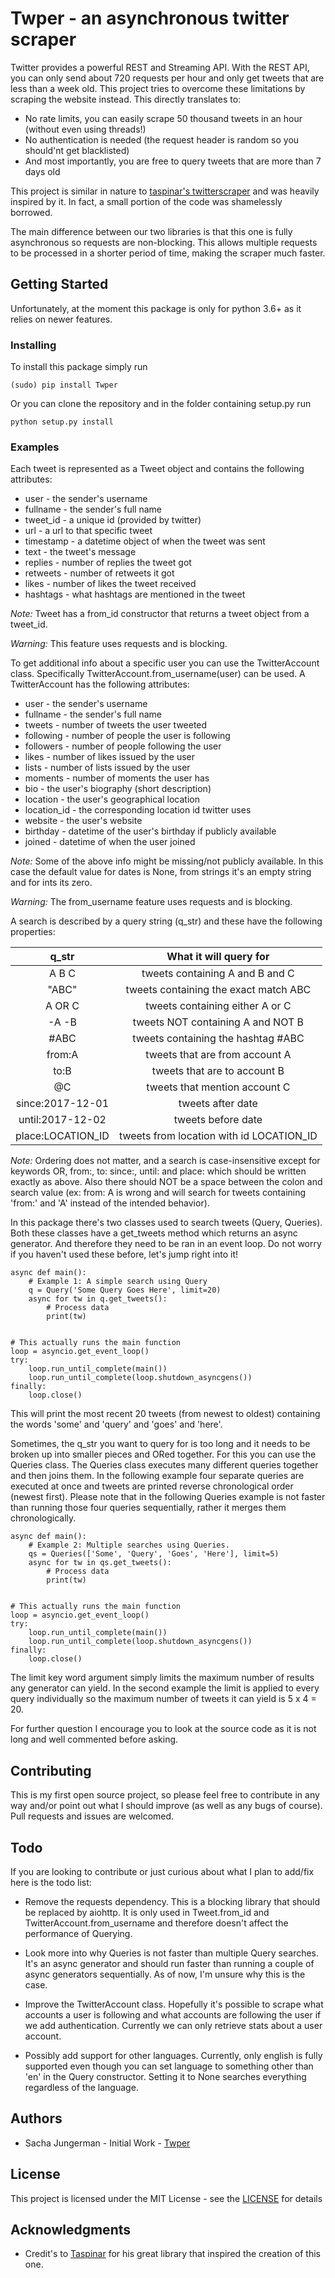 # Twper - an asynchronous twitter scraper

Twitter provides a powerful REST and Streaming API. With the REST API, you can only send 
about 720 requests per hour and only get tweets that are less than a week old. This project 
tries to overcome these limitations by scraping the website instead. This directly translates to:
* No rate limits, you can easily scrape 50 thousand tweets in an hour (without even using threads!)
* No authentication is needed (the request header is random so you should'nt get blacklisted)
* And most importantly, you are free to query tweets that are more than 7 days old

This project is similar in nature to [taspinar's twitterscraper](https://github.com/taspinar/twitterscraper)
and was heavily inspired by it. In fact, a small portion of the code was shamelessly borrowed. 

The main difference between our two libraries is that this one is fully asynchronous so requests 
are non-blocking. This allows multiple requests to be processed in a shorter period of time, making 
the scraper much faster.

## Getting Started

Unfortunately, at the moment this package is only for python 3.6+ as it relies on newer features. 

### Installing

To install this package simply run

```
(sudo) pip install Twper
```

Or you can clone the repository and in the folder containing setup.py run

```
python setup.py install
```

### Examples

Each tweet is represented as a Tweet object and contains the following attributes:
* user - the sender's username
* fullname - the sender's full name
* tweet_id - a unique id (provided by twitter)
* url - a url to that specific tweet
* timestamp - a datetime object of when the tweet was sent
* text - the tweet's message
* replies - number of replies the tweet got
* retweets - number of retweets it got
* likes - number of likes the tweet received
* hashtags - what hashtags are mentioned in the tweet

*Note:* Tweet has a from_id constructor that returns a tweet object from a tweet_id. 

*Warning:* This feature uses requests and is blocking. 

To get additional info about a specific user you can use the TwitterAccount class. Specifically 
TwitterAccount.from_username(user) can be used. A TwitterAccount has the following attributes:
* user - the sender's username
* fullname - the sender's full name
* tweets - number of tweets the user tweeted
* following - number of people the user is following 
* followers - number of people following the user 
* likes - number of likes issued by the user
* lists - number of lists issued by the user
* moments - number of moments the user has
* bio - the user's biography (short description)
* location - the user's geographical location
* location_id - the corresponding location id twitter uses
* website - the user's website 
* birthday - datetime of the user's birthday if publicly available 
* joined - datetime of when the user joined

*Note:* Some of the above info might be missing/not publicly available. In this case the default value 
for dates is None, from strings it's an empty string and for ints its zero.

*Warning:* The from_username feature uses requests and is blocking. 

A search is described by a query string (q_str) and these have the following properties:

| q_str             | What it will query for                   |
|:-----------------:|:----------------------------------------:|
| A B C             | tweets containing A and B and C          |
|"ABC"              | tweets containing the exact match ABC    |
| A OR C            | tweets containing either A or C          |
| -A -B             | tweets NOT containing A and NOT B        |
| \#ABC             | tweets containing the hashtag \#ABC      |
| from:A            | tweets that are from account A           |
| to:B              | tweets that are to account B             |
| @C                | tweets that mention account C            |
| since:2017-12-01  | tweets after date                        |
| until:2017-12-02  | tweets before date                       |
| place:LOCATION_ID | tweets from location with id LOCATION_ID |


*Note:* Ordering does not matter, and a search is case-insensitive except for keywords OR, from:, to: 
since:, until: and place: which should be written exactly as above. Also there should NOT be a space 
between the colon and search value (ex: from: A is wrong and will search for tweets containing 
'from:' and 'A' instead of the intended behavior). 


In this package there's two classes used to search tweets (Query, Queries). Both these classes 
have a get_tweets method which returns an async generator. And therefore they need to be ran 
in an event loop. Do not worry if you haven't used these before, let's jump right into it!

```
async def main():
    # Example 1: A simple search using Query
    q = Query('Some Query Goes Here', limit=20)
    async for tw in q.get_tweets():
        # Process data
        print(tw)


# This actually runs the main function
loop = asyncio.get_event_loop()
try:
    loop.run_until_complete(main())
    loop.run_until_complete(loop.shutdown_asyncgens())
finally:
    loop.close()
```

This will print the most recent 20 tweets (from newest to oldest) containing the words 
'some' and 'query' and 'goes' and 'here'. 

Sometimes, the q_str you want to query for is too long and it needs to be broken up into 
smaller pieces and ORed together. For this you can use the Queries class. The Queries class 
executes many different queries together and then joins them. In the following example four 
separate queries are executed at once and tweets are printed reverse chronological order 
(newest first). Please note that in the following Queries example is not faster than running 
those four queries sequentially, rather it merges them chronologically.

```
async def main():
    # Example 2: Multiple searches using Queries.
    qs = Queries(['Some', 'Query', 'Goes', 'Here'], limit=5)
    async for tw in qs.get_tweets():
        # Process data
        print(tw)


# This actually runs the main function
loop = asyncio.get_event_loop()
try:
    loop.run_until_complete(main())
    loop.run_until_complete(loop.shutdown_asyncgens())
finally:
    loop.close()
```

The limit key word argument simply limits the maximum number of results any generator can yield. 
In the second example the limit is applied to every query individually so the maximum  number of 
tweets it can yield is 5 x 4 = 20.

For further question I encourage you to look at the source code as it is not long and well 
commented before asking. 

## Contributing

This is my first open source project, so please feel free to contribute in any way and/or point 
out what I should improve (as well as any bugs of course). Pull requests and issues are welcomed.

## Todo

If you are looking to contribute or just curious about what I plan to add/fix here is the todo list:

* Remove the requests dependency. This is a blocking library that should be replaced by aiohttp. It 
is only used in Tweet.from_id and TwitterAccount.from_username and therefore doesn't affect the 
performance of Querying.

* Look more into why Queries is not faster than multiple Query searches. It's an async generator 
and should run faster than running a couple of async generators sequentially. As of now, I'm 
unsure why this is the case.

* Improve the TwitterAccount class. Hopefully it's possible to scrape what accounts a user 
is following and what accounts are following the user if we add authentication. Currently we can 
only retrieve stats about a user account.

* Possibly add support for other languages. Currently, only english is fully supported even though 
you can set language to something other than 'en' in the Query constructor. Setting it to None searches 
everything regardless of the language.

## Authors

* Sacha Jungerman - Initial Work - [Twper](https://github.com/jungerm2/Twper)

## License

This project is licensed under the MIT License - see the [LICENSE](LICENSE) for details

## Acknowledgments

* Credit's to [Taspinar](http://www.ataspinar.com) for his great library that inspired the 
creation of this one.